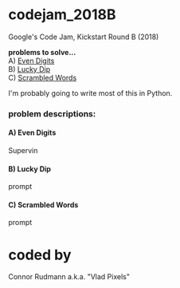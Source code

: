 # codejam_2018B
Google's Code Jam, Kickstart Round B (2018)

__problems to solve...__<br />
A) [Even Digits](https://codejam.withgoogle.com/codejam/contest/9234486/dashboard#s=p0)<br />
B) [Lucky Dip](https://codejam.withgoogle.com/codejam/contest/9234486/dashboard#s=p1)<br />
C) [Scrambled Words](https://codejam.withgoogle.com/codejam/contest/9234486/dashboard#s=p2)<br />

I'm probably going to write most of this in Python.

### problem descriptions:
#### A) Even Digits
Supervin

#### B) Lucky Dip
prompt

#### C) Scrambled Words
prompt

# coded by
Connor Rudmann a.k.a. "Vlad Pixels"
